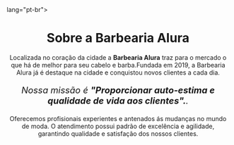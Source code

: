<!DOCTYPE html>
<html> lang="pt-br">
<head>
<meta charset="UTF-8">
<title>Barbearia Alura</title>
</head>
<body>
<h1 style="text-align: center">Sobre a Barbearia Alura</h1>

<p style="text-align: center">Localizada no coração da cidade a <strong>Barbearia Alura</strong> traz para o mercado o que há de melhor para seu cabelo e barba.Fundada em    2019, a Barbearia Alura já é destaque na cidade e conquistou novos clientes a cada dia.

<p style="font-size: 20px; text-align: center"><em>Nossa missão é <strong>"Proporcionar auto-estima e qualidade de vida aos clientes".</strong>.</em></p>

<p style="text-align: center">Oferecemos profisionais experientes e antenados ás mudanças no mundo de moda. O atendimento possui padrão de excelência e agilidade, garantindo qualidade e satisfação dos nossos clientes.</p>
   </body>        
 </html>
 </html>
